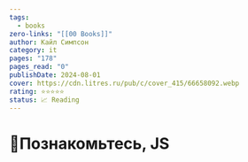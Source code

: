 ```yaml
---
tags:
  - books
zero-links: "[[00 Books]]"
author: Кайл Симпсон
category: it
pages: "178"
pages_read: "0"
publishDate: 2024-08-01
cover: https://cdn.litres.ru/pub/c/cover_415/66658092.webp
rating: ⭐⭐⭐⭐⭐
status: 📈 Reading
---
```

# 📔Познакомьтесь, JS

